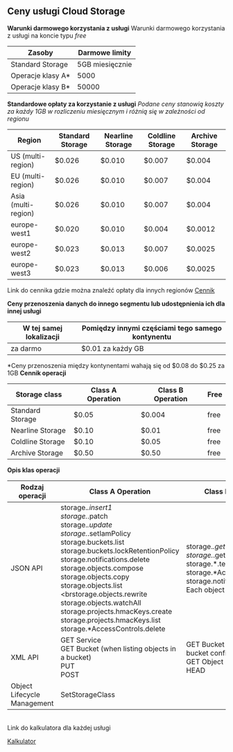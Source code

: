﻿## Ceny usługi Cloud Storage
**Warunki darmowego korzystania z usługi**
Warunki darmowego korzystania z usługi na koncie typu *free*

|Zasoby|Darmowe limity|
|--|--|
|Standard Storage|5GB miesięcznie|
|Operacje klasy A*|5000|
|Operacje klasy B*|50000|

**Standardowe opłaty za korzystanie z usługi**
*Podane ceny stanowią koszty za każdy 1GB w rozliczeniu miesięcznym i różnią się w zależności od regionu*

Region|Standard Storage|Nearline Storage  |Coldline Storage|Archive Storage|
|--|--|--|--|--|
|US (multi-region)|$0.026  |$0.010|$0.007|$0.004|
|EU (multi-region)|$0.026  |$0.010|$0.007|$0.004|
|Asia (multi-region)|$0.026  |$0.010|$0.007|$0.004|
|europe-west1|$0.020|$0.010|$0.004|$0.0012|
|europe-west2|$0.023|$0.013|$0.007|$0.0025|
|europe-west3|$0.023|$0.013|$0.006|$0.0025|

Link do cennika gdzie można znaleźć opłaty dla innych regionów
[Cennik](https://cloud.google.com/storage/pricing)

**Ceny przenoszenia danych do innego segmentu lub udostępnienia ich dla innej usługi**

|W tej samej lokalizacji|Pomiędzy innymi częściami tego samego kontynentu  |
|--|--|
| za darmo | $0.01 za każdy GB |

*Ceny przenoszenia między kontynentami wahają się od $0.08 do $0.25 za 1GB
**Cennik operacji**

|Storage class|Class A Operation|Class B Operation|Free|
|--|--|--|--|
|Standard Storage|$0.05|$0.004|free|
|Nearline Storage|$0.10|$0.01|free|
|Coldline Storage|$0.10|$0.05|free|
|Archive Storage|$0.50|$0.50|free|

**Opis klas operacji**

|Rodzaj operacji|Class A Operation|Class B Operation|Free|
|--|--|--|--|
|JSON API|storage.*.insert1 <br>storage.*.patch<br>  storage.*.update  <br>storage.*.setIamPolicy  <br>storage.buckets.list  <br>storage.buckets.lockRetentionPolicy  <br>storage.notifications.delete  <br>storage.objects.compose  <br>storage.objects.copy  <br>storage.objects.list  <brstorage.objects.rewrite  <br>storage.objects.watchAll  <br>storage.projects.hmacKeys.create  <br>storage.projects.hmacKeys.list  <br>storage.*AccessControls.delete<br>|storage.*.get  <br>storage.*.getIamPolicy  <br>storage.*.testIamPermissions <br> storage.*AccessControls.list  <br>storage.notifications.list  <br>Each object notification<br>|storage.channels.stop  <br>storage.buckets.delete  <br>storage.objects.delete  <br>storage.projects.hmacKeys.delete <br>
|XML API|GET Service <br>GET Bucket (when listing objects in a bucket) <br> PUT <br> POST<br>|GET Bucket (when retrieving bucket configuration)  <br>GET Object  <br>HEAD|DELETE|
|Object Lifecycle Management|SetStorageClass||Delete|

<br>Link do kalkulatora dla każdej usługi 

[Kalkulator](https://cloud.google.com/products/calculator/)

